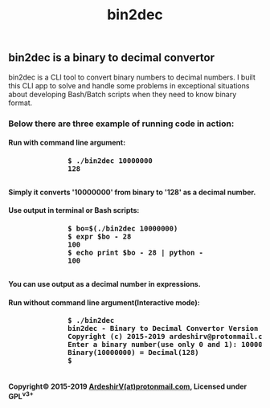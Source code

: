 <html>
  <head>
  </head>
  <body>
    <header>
      <h1>bin2dec</h1>
    </header>
    <main>
      <article>
        <section>
          <h2>bin2dec is a binary to decimal convertor</h2>
          <p>bin2dec is a CLI tool to convert binary numbers to decimal numbers. I built this CLI app to solve and handle some problems in exceptional situations about developing Bash/Batch scripts when they need to know binary format.</p>
        </section>
        <section>
          <h3>Below there are three example of running code in action:</h3>
          <section>
            <h4>Run with command line argument:<h4>
            <pre>
              $ ./bin2dec 10000000
              128
            </pre>
            <p>Simply it converts '10000000' from binary to '128' as a decimal number.</p>
          </section>
          <section>
            <h4>Use output in terminal or Bash scripts:<h4>
            <pre>
              $ bo=$(./bin2dec 10000000)
              $ expr $bo - 28
              100
              $ echo print $bo - 28 | python -
              100
            </pre>
            <p>You can use output as a decimal number in expressions.</p>
          </section>
          <section>
            <h4>Run without command line argument(Interactive mode):<h4>
            <pre>
              $ ./bin2dec
              bin2dec - Binary to Decimal Convertor Version 4.0
              Copyright (c) 2015-2019 ardeshirv@protonmail.com, Licensed under GPLv3+
              Enter a binary number(use only 0 and 1): 10000000
              Binary(10000000) = Decimal(128)
              $ 
            </pre>
          </section>
        </section>
      </article>
    </main>
    <footer>
      <b/>
      <p class="copyright">
        Copyright&copy; 2015-2019 <a href="mailto:ArdeshirV@protonmail.com" alt="email">ArdeshirV(at)protonmail.com</a>, Licensed under GPL<sup>v3+</sup>
      <p/>
    </footer>
  </body>
</html>
